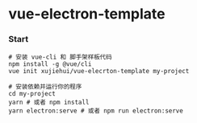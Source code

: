 # vue-electron-template

### Start

```shell
# 安装 vue-cli 和 脚手架样板代码
npm install -g @vue/cli
vue init xujiehui/vue-elecrton-template my-project

# 安装依赖并运行你的程序
cd my-project
yarn # 或者 npm install
yarn electron:serve # 或者 npm run electron:serve
```
